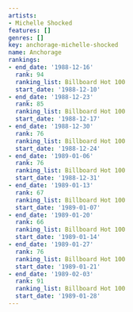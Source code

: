 ```yaml
---
artists:
- Michelle Shocked
features: []
genres: []
key: anchorage-michelle-shocked
name: Anchorage
rankings:
- end_date: '1988-12-16'
  rank: 94
  ranking_list: Billboard Hot 100
  start_date: '1988-12-10'
- end_date: '1988-12-23'
  rank: 85
  ranking_list: Billboard Hot 100
  start_date: '1988-12-17'
- end_date: '1988-12-30'
  rank: 76
  ranking_list: Billboard Hot 100
  start_date: '1988-12-24'
- end_date: '1989-01-06'
  rank: 76
  ranking_list: Billboard Hot 100
  start_date: '1988-12-31'
- end_date: '1989-01-13'
  rank: 67
  ranking_list: Billboard Hot 100
  start_date: '1989-01-07'
- end_date: '1989-01-20'
  rank: 66
  ranking_list: Billboard Hot 100
  start_date: '1989-01-14'
- end_date: '1989-01-27'
  rank: 76
  ranking_list: Billboard Hot 100
  start_date: '1989-01-21'
- end_date: '1989-02-03'
  rank: 91
  ranking_list: Billboard Hot 100
  start_date: '1989-01-28'
---
```


